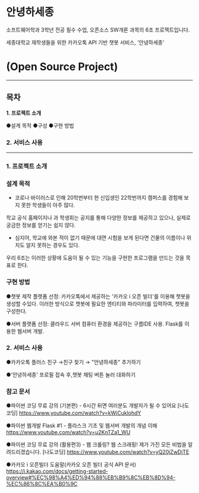 # **안녕하세종**

소프트웨어학과 3학년 전공 필수 수업, 오픈소스 SW개론 과목의 6조 프로젝트입니다.

세종대학교 재학생들을 위한 카카오톡 API 기반 챗봇 서비스, '안녕하세종'

# **(Open Source Project)**
-------------------------------------------------------------------------------

## **목차**

**1. 프로젝트 소개**

●설계 목적
●구성
●구현 방법


### **2. 서비스 사용**
-------------------------------------------------------------------------------

### **1. 프로젝트 소개**

### 설계 목적

- 코로나 바이러스로 인해 20학번부터 현 신입생인 22학번까지 캠퍼스를 경험해 보지 못한 학생들이 아주 많다.

학교 공식 홈페이지나 과 학생회는 공지를 통해 다양한 정보를 제공하고 있으나, 실제로 궁금한 정보를 얻기는 쉽지 않다.

- 심지어, 학교에 와본 적이 없기 때문에 대면 시험을 보게 된다면 건물의 이름이나 위치도 알지 못하는 경우도 있다.

우리 6조는 이러한 상황에 도움이 될 수 있는 기능을 구현한 프로그램을 만드는 것을 목표로 한다.


### **구현 방법**

●챗봇 제작 플랫폼 선정: 카카오톡에서 제공하는 '카카오 i 오픈 빌더'를 이용해 챗봇을 생성할 수있다. 이러한 방식으로 챗봇에 필요한 엔티티와 파라미터를 입력하여, 챗봇을 구성한다.

●서버 플랫폼 선정: 클라우드 서버 컴퓨터 환경을 제공하는 구름IDE 사용. Flask를 이용한 웹서버 개발.


### **2. 서비스 사용**

●카카오톡 플러스 친구 →친구 찾기 → "안녕하세종" 추가하기

●'안녕하세종' 프로필 접속 후,챗봇 채팅 버튼 눌러 대화하기


### **참고 문서**

●파이썬 코딩 무료 강의 (기본편) - 6시간 뒤면 여러분도 개발자가 될 수 있어요 [나도코딩] https://www.youtube.com/watch?v=kWiCuklohdY

●파이썬 웹개발 Flask #1 - 플라스크 기초 및 웹서버 개발의 개념 이해 https://www.youtube.com/watch?v=u2KnTZa1_WU

●파이썬 코딩 무료 강의 (활용편3) - 웹 크롤링? 웹 스크래핑! 제가 가진 모든 비법을 알려드리겠습니다. [나도코딩] https://www.youtube.com/watch?v=yQ20jZwDjTE

●카카오 i 오픈빌더 도움말(카카오 오픈 빌더 공식 API 문서) https://i.kakao.com/docs/getting-started-overview#%EC%98%A4%ED%94%88%EB%B9%8C%EB%8D%94-%EC%86%8C%EA%B0%9C
